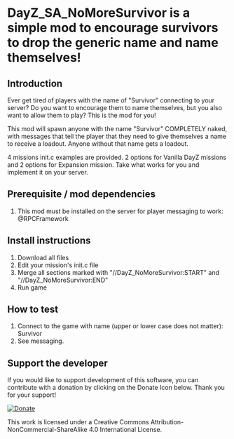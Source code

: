 DayZ_SA_NoMoreSurvivor is a simple mod to encourage survivors to drop the generic name and name themselves!
=====


Introduction
---
Ever get tired of players with the name of "Survivor" connecting to your server? Do you want to encourage them to name themselves, but you also want to allow them to play? This is the mod for you!

This mod will spawn anyone with the name "Survivor" COMPLETELY naked, with messages that tell the player that they need to give themselves a name to receive a loadout. Anyone without that name gets a loadout. 

4 missions init.c examples are provided. 2 options for Vanilla DayZ missions and 2 options for Expansion mission. Take what works for you and implement it on your server.

Prerequisite / mod dependencies
---
1. This mod must be installed on the server for player messaging to work: @RPCFramework

Install instructions
---
1. Download all files
2. Edit your mission's init.c file
3. Merge all sections marked with "//DayZ_NoMoreSurvivor:START" and "//DayZ_NoMoreSurvivor:END"
4. Run game

How to test
---
1. Connect to the game with name (upper or lower case does not matter): Survivor
2. See messaging.

Support the developer
---
If you would like to support development of this software, you can contribute with a donation by clicking on the Donate Icon below. Thank you for your support!

[![Donate](https://www.paypalobjects.com/en_US/i/btn/btn_donate_LG.gif)](https://www.paypal.com/cgi-bin/webscr?cmd=_s-xclick&hosted_button_id=PXV8MLB5KR5WG)

This work is licensed under a Creative Commons Attribution-NonCommercial-ShareAlike 4.0 International License.
